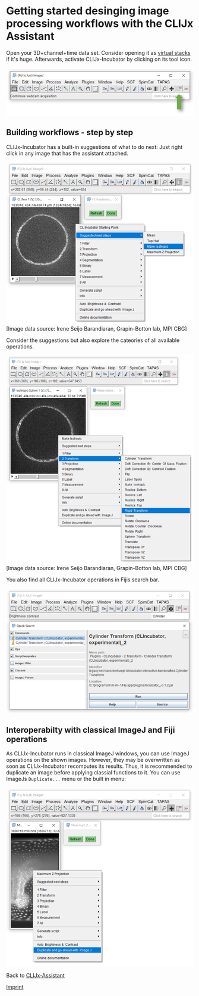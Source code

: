 # Getting started desinging image processing workflows with the CLIJx Assistant
Open your 3D+channel+time data set. Consider opening it as [virtual stacks](https://imagej.nih.gov/ij/docs/guide/146-8.html)
if it's huge. Afterwards, activate CLIJx-Incubator by clicking on its tool icon.

![Image](images/installation_ok.png)

## Building workflows - step by step
CLIJx-Incubator has a built-in suggestions of what to do next: 
Just right click in any image that has the assistant attached.

![Image](images/suggestion_make_isotropic.png) 
[Image data source: Irene Seijo Barandiaran, Grapin-Botton lab, MPI CBG]

Consider the suggestions but also explore the cateories of all available operations. 

![Image](images/menu_rigid_tranform.png)
[Image data source: Irene Seijo Barandiaran, Grapin-Botton lab, MPI CBG]

You also find all CLIJx-Incubator operations in Fijis search bar.

![Image](images/fiji_search.png)

## Interoperabilty with classical ImageJ and Fiji operations
As CLIJx-Incubator runs in classical ImageJ windows, you can use ImageJ operations on the shown images. 
However, they may be overwritten as soon as CLIJx-Incubator recomputes its results.
Thus, it is recommended to duplicate an image before applying classial functions to it. 
You can use ImageJs `Duplicate...` menu or the built in menu:

![Image](images/interoperability_imagej.png)


Back to [CLIJx-Assistant](https://clij.github.io/assistant)

[Imprint](https://clij.github.io/imprint)

